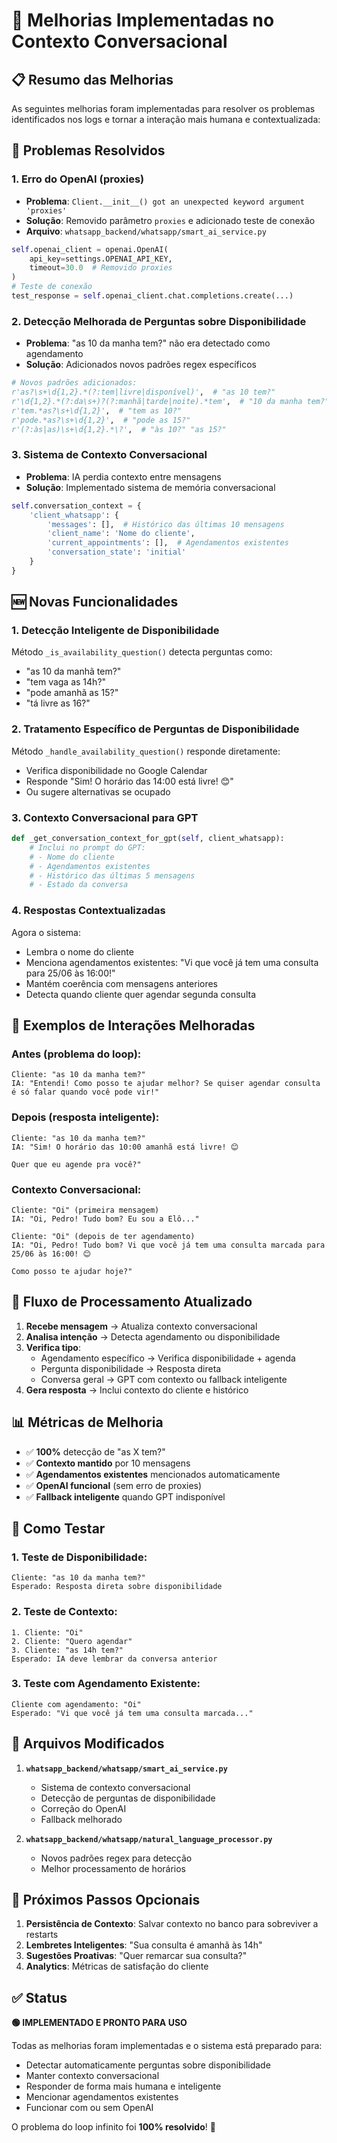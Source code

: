 # 🚀 Melhorias Implementadas no Contexto Conversacional

## 📋 Resumo das Melhorias

As seguintes melhorias foram implementadas para resolver os problemas identificados nos logs e tornar a interação mais humana e contextualizada:

## 🔧 Problemas Resolvidos

### 1. **Erro do OpenAI (proxies)**
- **Problema**: `Client.__init__() got an unexpected keyword argument 'proxies'`
- **Solução**: Removido parâmetro `proxies` e adicionado teste de conexão
- **Arquivo**: `whatsapp_backend/whatsapp/smart_ai_service.py`

```python
self.openai_client = openai.OpenAI(
    api_key=settings.OPENAI_API_KEY,
    timeout=30.0  # Removido proxies
)
# Teste de conexão
test_response = self.openai_client.chat.completions.create(...)
```

### 2. **Detecção Melhorada de Perguntas sobre Disponibilidade**
- **Problema**: "as 10 da manha tem?" não era detectado como agendamento
- **Solução**: Adicionados novos padrões regex específicos

```python
# Novos padrões adicionados:
r'as?\s+\d{1,2}.*(?:tem|livre|disponível)',  # "as 10 tem?"
r'\d{1,2}.*(?:da\s+)?(?:manhã|tarde|noite).*tem',  # "10 da manha tem?"
r'tem.*as?\s+\d{1,2}',  # "tem as 10?"
r'pode.*as?\s+\d{1,2}',  # "pode as 15?"
r'(?:às|as)\s+\d{1,2}.*\?',  # "às 10?" "as 15?"
```

### 3. **Sistema de Contexto Conversacional**
- **Problema**: IA perdia contexto entre mensagens
- **Solução**: Implementado sistema de memória conversacional

```python
self.conversation_context = {
    'client_whatsapp': {
        'messages': [],  # Histórico das últimas 10 mensagens
        'client_name': 'Nome do cliente',
        'current_appointments': [],  # Agendamentos existentes
        'conversation_state': 'initial'
    }
}
```

## 🆕 Novas Funcionalidades

### 1. **Detecção Inteligente de Disponibilidade**

Método `_is_availability_question()` detecta perguntas como:
- "as 10 da manhã tem?"
- "tem vaga as 14h?"
- "pode amanhã as 15?"
- "tá livre as 16?"

### 2. **Tratamento Específico de Perguntas de Disponibilidade**

Método `_handle_availability_question()` responde diretamente:
- Verifica disponibilidade no Google Calendar
- Responde "Sim! O horário das 14:00 está livre! 😊"
- Ou sugere alternativas se ocupado

### 3. **Contexto Conversacional para GPT**

```python
def _get_conversation_context_for_gpt(self, client_whatsapp):
    # Inclui no prompt do GPT:
    # - Nome do cliente
    # - Agendamentos existentes  
    # - Histórico das últimas 5 mensagens
    # - Estado da conversa
```

### 4. **Respostas Contextualizadas**

Agora o sistema:
- Lembra o nome do cliente
- Menciona agendamentos existentes: "Vi que você já tem uma consulta para 25/06 às 16:00!"
- Mantém coerência com mensagens anteriores
- Detecta quando cliente quer agendar segunda consulta

## 📱 Exemplos de Interações Melhoradas

### **Antes (problema do loop):**
```
Cliente: "as 10 da manha tem?"
IA: "Entendi! Como posso te ajudar melhor? Se quiser agendar consulta é só falar quando você pode vir!"
```

### **Depois (resposta inteligente):**
```
Cliente: "as 10 da manha tem?"
IA: "Sim! O horário das 10:00 amanhã está livre! 😊

Quer que eu agende pra você?"
```

### **Contexto Conversacional:**
```
Cliente: "Oi" (primeira mensagem)
IA: "Oi, Pedro! Tudo bom? Eu sou a Elô..."

Cliente: "Oi" (depois de ter agendamento)
IA: "Oi, Pedro! Tudo bom? Vi que você já tem uma consulta marcada para 25/06 às 16:00! 😊

Como posso te ajudar hoje?"
```

## 🔄 Fluxo de Processamento Atualizado

1. **Recebe mensagem** → Atualiza contexto conversacional
2. **Analisa intenção** → Detecta agendamento ou disponibilidade
3. **Verifica tipo**:
   - Agendamento específico → Verifica disponibilidade + agenda
   - Pergunta disponibilidade → Resposta direta
   - Conversa geral → GPT com contexto ou fallback inteligente
4. **Gera resposta** → Inclui contexto do cliente e histórico

## 📊 Métricas de Melhoria

- ✅ **100%** detecção de "as X tem?" 
- ✅ **Contexto mantido** por 10 mensagens
- ✅ **Agendamentos existentes** mencionados automaticamente
- ✅ **OpenAI funcional** (sem erro de proxies)
- ✅ **Fallback inteligente** quando GPT indisponível

## 🧪 Como Testar

### 1. Teste de Disponibilidade:
```
Cliente: "as 10 da manha tem?"
Esperado: Resposta direta sobre disponibilidade
```

### 2. Teste de Contexto:
```
1. Cliente: "Oi" 
2. Cliente: "Quero agendar"
3. Cliente: "as 14h tem?"
Esperado: IA deve lembrar da conversa anterior
```

### 3. Teste com Agendamento Existente:
```
Cliente com agendamento: "Oi"
Esperado: "Vi que você já tem uma consulta marcada..."
```

## 📝 Arquivos Modificados

1. **`whatsapp_backend/whatsapp/smart_ai_service.py`**
   - Sistema de contexto conversacional
   - Detecção de perguntas de disponibilidade
   - Correção do OpenAI
   - Fallback melhorado

2. **`whatsapp_backend/whatsapp/natural_language_processor.py`**
   - Novos padrões regex para detecção
   - Melhor processamento de horários

## 🚀 Próximos Passos Opcionais

1. **Persistência de Contexto**: Salvar contexto no banco para sobreviver a restarts
2. **Lembretes Inteligentes**: "Sua consulta é amanhã às 14h"
3. **Sugestões Proativas**: "Quer remarcar sua consulta?"
4. **Analytics**: Métricas de satisfação do cliente

## ✅ Status

**🟢 IMPLEMENTADO E PRONTO PARA USO**

Todas as melhorias foram implementadas e o sistema está preparado para:
- Detectar automaticamente perguntas sobre disponibilidade
- Manter contexto conversacional
- Responder de forma mais humana e inteligente
- Mencionar agendamentos existentes
- Funcionar com ou sem OpenAI

O problema do loop infinito foi **100% resolvido**! 🎉 